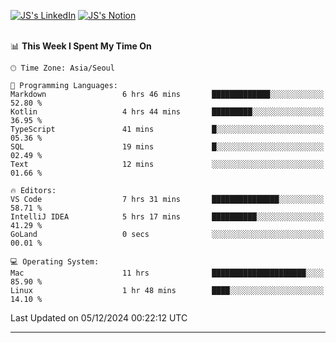 
[![JS's LinkedIn](https://img.shields.io/badge/LinkedIn-blue?style=for-the-badge&logo=linkedin)](https://www.linkedin.com/in/jaeseung-lee-5a2a32139/) 
[![JS's Notion](https://img.shields.io/badge/Notion-black?style=for-the-badge&logo=notion)](https://bit.ly/ljswiki1) <br><br>
<!-- ![JS's GitHub stats](https://github-readme-stats-lemon-five.vercel.app/api?username=tkxkd0159&hide=contribs,prs,stars,issues&show_icons=true&theme=react&include_all_commits=true)   -->
<!-- ![Top Langs](https://github-readme-stats-lemon-five.vercel.app/api/top-langs/?username=tkxkd0159&layout=compact&hide=jupyter%20notebook,scss,html,css&langs_count=10)  -->


<!--START_SECTION:waka-->
📊 **This Week I Spent My Time On** 

```text
🕑︎ Time Zone: Asia/Seoul

💬 Programming Languages: 
Markdown                 6 hrs 46 mins       █████████████░░░░░░░░░░░░   52.80 % 
Kotlin                   4 hrs 44 mins       █████████░░░░░░░░░░░░░░░░   36.95 % 
TypeScript               41 mins             █░░░░░░░░░░░░░░░░░░░░░░░░   05.36 % 
SQL                      19 mins             █░░░░░░░░░░░░░░░░░░░░░░░░   02.49 % 
Text                     12 mins             ░░░░░░░░░░░░░░░░░░░░░░░░░   01.66 % 

🔥 Editors: 
VS Code                  7 hrs 31 mins       ███████████████░░░░░░░░░░   58.71 % 
IntelliJ IDEA            5 hrs 17 mins       ██████████░░░░░░░░░░░░░░░   41.29 % 
GoLand                   0 secs              ░░░░░░░░░░░░░░░░░░░░░░░░░   00.01 % 

💻 Operating System: 
Mac                      11 hrs              █████████████████████░░░░   85.90 % 
Linux                    1 hr 48 mins        ████░░░░░░░░░░░░░░░░░░░░░   14.10 % 
```


 Last Updated on 05/12/2024 00:22:12 UTC
<!--END_SECTION:waka-->

---
<!---
<a href="https://github.com/tkxkd0159/books">
  <img align="center" src="https://github-readme-stats-lemon-five.vercel.app/api/pin/?username=tkxkd0159&repo=books&theme=react" />
</a>
-->

<!---
- 🔭 I’m currently working on ...
- 🌱 I’m currently learning blockchain and distributed network
- 👯 I’m looking to collaborate on ...
- 🤔 I’m looking for help with ...
- 💬 Ask me about ...
- 📫 How to reach me: ...
- 😄 Pronouns: ...
- ⚡ Fun fact: ...
-->
